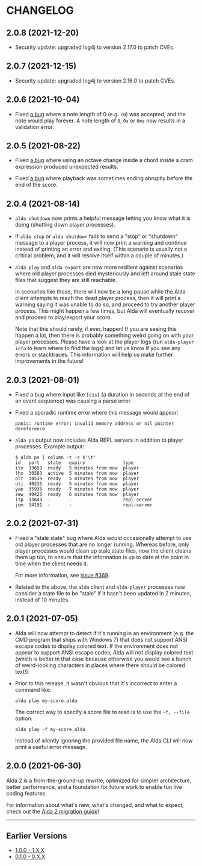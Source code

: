 # CHANGELOG

## 2.0.8 (2021-12-20)

* Security update: upgraded log4j to version 2.17.0 to patch CVEs.

## 2.0.7 (2021-12-15)

* Security update: upgraded log4j to version 2.16.0 to patch CVEs.

## 2.0.6 (2021-10-04)

* Fixed [a bug][issue-398] where a note length of 0 (e.g. `c0`) was accepted,
  and the note would play forever. A note length of `0`, `0s` or `0ms` now
  results in a validation error.

[issue-398]: https://github.com/alda-lang/alda/issues/398

## 2.0.5 (2021-08-22)

* Fixed [a bug][issue-388] where using an octave change inside a chord inside a
  cram expression produced unexpected results.

* Fixed [a bug][issue-389] where playback was sometimes ending abruptly before
  the end of the score.

[issue-388]: https://github.com/alda-lang/alda/issues/388
[issue-389]: https://github.com/alda-lang/alda/issues/389

## 2.0.4 (2021-08-14)

* `alda shutdown` now prints a helpful message letting you know what it is
  doing (shutting down player processes).

* If `alda stop` or `alda shutdown` fails to send a "stop" or "shutdown" message
  to a player process, it will now print a warning and continue instead of
  printing an error and exiting. (This scenario is usually not a critical
  problem, and it will resolve itself within a couple of minutes.)

* `alda play` and `alda export` are now more resilient against scenarios where
  old player processes died mysteriously and left around stale state files that
  suggest they are still reachable.

  In scenarios like those, there will now be a long pause while the Alda client
  attempts to reach the dead player process, then it will print a warning saying
  it was unable to do so, and proceed to try another player process. This might
  happen a few times, but Alda will eventually recover and proceed to
  play/export your score.

  Note that this should rarely, if ever, happen! If you are seeing this happen a
  lot, then there is probably something weird going on with your player
  processes. Please have a look at the player logs (run `alda-player info` to
  learn where to find the logs) and let us know if you see any errors or
  stacktraces. This information will help us make further improvements in the
  future!

## 2.0.3 (2021-08-01)

* Fixed a bug where input like `[c1s]` (a duration in seconds at the end of an
  event sequence) was causing a parse error.

* Fixed a sporadic runtime error where this message would appear:

  `panic: runtime error: invalid memory address or nil pointer dereference`

* `alda ps` output now includes Alda REPL servers in addition to player
  processes. Example output:

  ```
  $ alda ps | column -t -s $'\t'
  id   port   state   expiry              type
  itv  33659  ready   5 minutes from now  player
  lhx  36583  active  5 minutes from now  player
  olt  34539  ready   5 minutes from now  player
  utj  40235  ready   5 minutes from now  player
  yae  35935  ready   7 minutes from now  player
  zew  40425  ready   6 minutes from now  player
  itp  33643  -       -                   repl-server
  jom  34191  -       -                   repl-server
  ```

## 2.0.2 (2021-07-31)

* Fixed a "stale state" bug where Alda would occasionally attempt to use old
  player processes that are no longer running. Whereas before, only player
  processes would clean up stale state files, now the client cleans them up too,
  to ensure that the information is up to date at the point in time when the
  client needs it.

  For more information, see [issue #369][issue-369].

* Related to the above, the `alda` client and `alda-player` processes now
  consider a state file to be "stale" if it hasn't been updated in 2 minutes,
  instead of 10 minutes.

[issue-369]: https://github.com/alda-lang/alda/issues/369

## 2.0.1 (2021-07-05)

* Alda will now attempt to detect if it's running in an environment (e.g.
  the CMD program that ships with Windows 7) that does not support ANSI escape
  codes to display colored text. If the environment does not appear to support
  ANSI escape codes, Alda will not display colored text (which is better in that
  case because otherwise you would see a bunch of weird-looking characters in
  places where there should be colored text!).

* Prior to this release, it wasn't obvious that it's incorrect to enter a
  command like:

  ```
  alda play my-score.alda
  ```

  The correct way to specify a score file to read is to use the `-f, --file`
  option:

  ```
  alda play -f my-score.alda
  ```

  Instead of silently ignoring the provided file name, the Alda CLI will now
  print a useful error message.

## 2.0.0 (2021-06-30)

Alda 2 is a from-the-ground-up rewrite, optimized for simpler architecture,
better performance, and a foundation for future work to enable fun live coding
features.

For information about what's new, what's changed, and what to expect, check out
the [Alda 2 migration guide][migration-guide]!

[migration-guide]: https://github.com/alda-lang/alda/blob/master/doc/alda-2-migration-guide.md

---

## Earlier Versions

* [1.0.0 - 1.X.X](CHANGELOG-1.X.X.md)
* [0.1.0 - 0.X.X](CHANGELOG-0.X.X.md)
